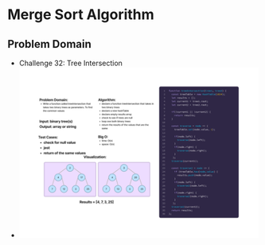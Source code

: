 # Merge Sort Algorithm

## Problem Domain

- Challenge 32: Tree Intersection
- ![Whiteboard](./assets/challenge32.png)
